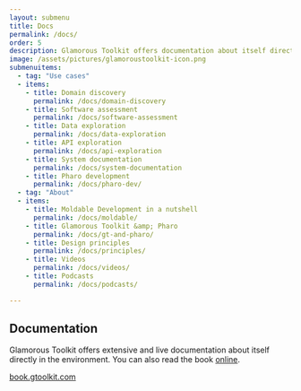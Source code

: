 ```yaml
---
layout: submenu
title: Docs
permalink: /docs/
order: 5
description: Glamorous Toolkit offers documentation about itself directly in the environment.
image: /assets/pictures/glamoroustoolkit-icon.png
submenuitems:
  - tag: "Use cases"
  - items:
    - title: Domain discovery
      permalink: /docs/domain-discovery
    - title: Software assessment
      permalink: /docs/software-assessment
    - title: Data exploration
      permalink: /docs/data-exploration
    - title: API exploration
      permalink: /docs/api-exploration
    - title: System documentation
      permalink: /docs/system-documentation
    - title: Pharo development
      permalink: /docs/pharo-dev/
  - tag: "About"
  - items:
    - title: Moldable Development in a nutshell
      permalink: /docs/moldable/
    - title: Glamorous Toolkit &amp; Pharo
      permalink: /docs/gt-and-pharo/
    - title: Design principles
      permalink: /docs/principles/
    - title: Videos
      permalink: /docs/videos/
    - title: Podcasts
      permalink: /docs/podcasts/

---
```


<section id="doc">
  <div class="container pt-5 pb-5 jumbotron-small">
    <div class="row">
      <div class="col-md-12">
        <h1>Documentation</h1>
        <p class="lead">Glamorous Toolkit offers extensive and live documentation about itself directly in the environment. You can also read the book <a href="https://book.gtoolkit.com">online</a>.</p>
        <p class="lead">
          <a href="https://book.gtoolkit.com" class="btn btn-lg btn-margin btn-primary">book.gtoolkit.com</a>
        </p>
      </div>
    </div>
  </div>
</section>
